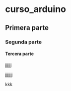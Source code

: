 # curso\_arduino

## Primera parte

### Segunda parte

#### Tercera parte

jjjjjj

jjjjjjj





kkk

